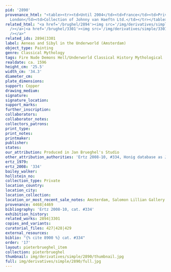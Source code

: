 ```yaml
---
pid: '2890'
provenance_html: "<table><tr><td>Until 2004</td><td>France</td><td>Private Collection</td></tr><tr><td>2005</td><td>England
  London</td><td>Collection of Johnny van Haeftn Ltd.</td></tr></table>"
related_html: "<a href='/brughel/2894'><img src='/img/derivatives/simple/2894/thumbnail.jpg'
  /></a>|<a href='/brughel/3301'><img src='/img/derivatives/simple/3301/thumbnail.jpg'
  /></a>"
related_ids: 2894|3301
label: Aeneas and Sibyl in the Underworld (Amsterdam)
object_type: Painting
genre: Classical Mythology
tags: Fire Nude Demons Hell/Underworld Classical History Mythological
realdate: ca. 1596
height_cm: '25.5'
width_cm: '34.3'
diameter_cm: 
plate_dimensions: 
support: Copper
drawing_medium: 
signature: 
signature_location: 
support_marks: 
further_inscription: 
collaborators: 
collaborator_notes: 
collectors_patrons: 
print_type: 
print_notes: 
printmaker: 
publisher: 
states: 
our_attribution: Produced in Jan Brueghel's Studio
other_attribution_authorities: 'Ertz 2008-10, #334, Honig database as Jan and studio'
ertz_1979: 
ertz_2008: '334'
bailey_walker: 
hollstein_no: 
collection_type: Private
location_country: 
location_city: 
location_collection: 
location_or_most_recent_sale_notes: Amsterdam, Salomon Lillian Gallery
provenance: 4468|4469
bibliography: 'Ertz 2008-10, cat. #334'
exhibition_history: 
related_works: 2894|3301
copies_and_variants: 
curatorial_files: 427|428|429
external_resources: 
biblio: "{% cite 8900 %} cat. #334"
order: '17'
layout: pieterbrueghel_item
collection: pieterbrueghel
thumbnail: img/derivatives/simple/2890/thumbnail.jpg
full: img/derivatives/simple/2890/full.jpg
---
```

